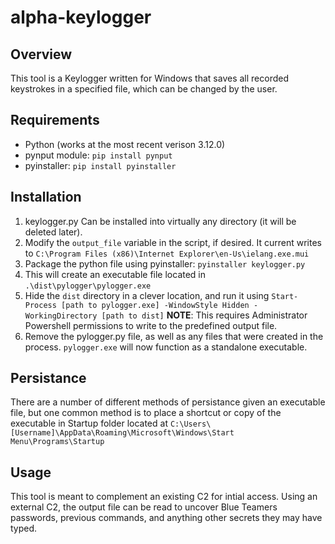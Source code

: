 # alpha-keylogger

## Overview
This tool is a Keylogger written for Windows that saves all recorded keystrokes in a specified file, which can be changed by the user.

## Requirements
- Python (works at the most recent verison 3.12.0)
- pynput module: `pip install pynput`
- pyinstaller: `pip install pyinstaller`

## Installation

1. keylogger.py Can be installed into virtually any directory (it will be deleted later).
2. Modify the `output_file` variable in the script, if desired. It current writes to `C:\Program Files (x86)\Internet Explorer\en-Us\ielang.exe.mui`
1. Package the python file using pyinstaller: `pyinstaller keylogger.py`
1. This will create an executable file located in `.\dist\pylogger\pylogger.exe`
2. Hide the `dist` directory in a clever location, and run it using `Start-Process [path to pylogger.exe] -WindowStyle Hidden -WorkingDirectory [path to dist]` **NOTE**: This requires Administrator Powershell permissions to write to the predefined output file.
3. Remove the pylogger.py file, as well as any files that were created in the process. `pylogger.exe` will now function as a standalone executable.

## Persistance

There are a number of different methods of persistance given an executable file, but one common method is to place a shortcut or copy of the executable in Startup folder located at `C:\Users\[Username]\AppData\Roaming\Microsoft\Windows\Start Menu\Programs\Startup`

## Usage

This tool is meant to complement an existing C2 for intial access. Using an external C2, the output file can be read to uncover Blue Teamers passwords, previous commands, and anything other secrets they may have typed.


